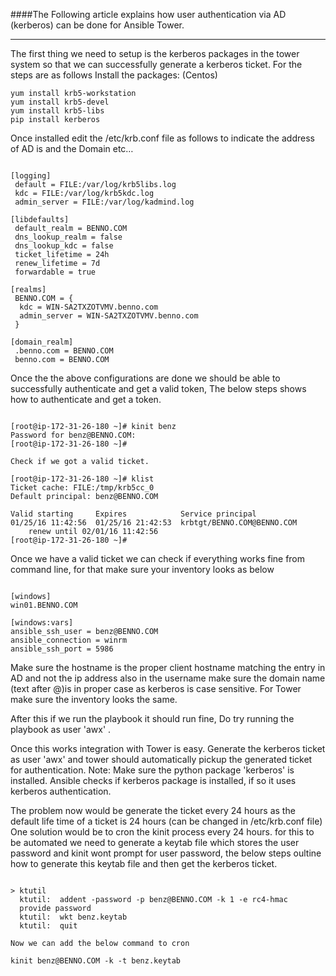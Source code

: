 
####The Following article explains how user authentication via AD (kerberos) can be done for Ansible Tower.

---------------------

The first thing we need to setup is the kerberos packages in the tower system so that we can successfully generate a kerberos ticket. For the steps are as follows
Install the packages: (Centos)

```
yum install krb5-workstation
yum install krb5-devel
yum install krb5-libs
pip install kerberos

```

Once installed edit the /etc/krb.conf file as follows to indicate the address of AD is and the Domain etc…

```

[logging]
 default = FILE:/var/log/krb5libs.log
 kdc = FILE:/var/log/krb5kdc.log
 admin_server = FILE:/var/log/kadmind.log

[libdefaults]
 default_realm = BENNO.COM
 dns_lookup_realm = false
 dns_lookup_kdc = false
 ticket_lifetime = 24h
 renew_lifetime = 7d
 forwardable = true
 
[realms]
 BENNO.COM = {
  kdc = WIN-SA2TXZOTVMV.benno.com
  admin_server = WIN-SA2TXZOTVMV.benno.com
 }

[domain_realm]
 .benno.com = BENNO.COM
 benno.com = BENNO.COM

```



Once the the above configurations are done we should be able to successfully authenticate and get a valid token, 
The below steps shows how to authenticate and get a token.

```

[root@ip-172-31-26-180 ~]# kinit benz
Password for benz@BENNO.COM: 
[root@ip-172-31-26-180 ~]# 

Check if we got a valid ticket.
 
[root@ip-172-31-26-180 ~]# klist
Ticket cache: FILE:/tmp/krb5cc_0
Default principal: benz@BENNO.COM

Valid starting     Expires            Service principal
01/25/16 11:42:56  01/25/16 21:42:53  krbtgt/BENNO.COM@BENNO.COM
	renew until 02/01/16 11:42:56
[root@ip-172-31-26-180 ~]# 

```

Once we have a valid ticket we can check if everything works fine from command line, for that make sure your inventory looks as below 

```

[windows]
win01.BENNO.COM

[windows:vars]
ansible_ssh_user = benz@BENNO.COM
ansible_connection = winrm
ansible_ssh_port = 5986

```


Make sure the hostname is the proper client hostname matching the entry in AD and not the ip address 
also in the username make sure the domain name (text after @)is in proper case as kerberos is case sensitive.
For Tower make sure the inventory looks the same.

After this if we run the playbook it should run fine, Do try running the playbook as user 'awx' .

Once this works integration with Tower is easy. Generate the kerberos ticket as user 'awx' and tower should automatically pickup the 
generated ticket for authentication.
Note: Make sure the python package 'kerberos' is installed. Ansible checks if kerberos package is installed, if so it uses kerberos authentication.

The problem now would be generate the ticket every 24 hours as the default life time of a ticket is 24 hours (can be changed in /etc/krb.conf file)
One solution would be to cron the kinit process every 24 hours. for this to be automated we need to generate a keytab file which stores the
user password and kinit wont prompt for user password, the below steps oultine how to generate this keytab file and then get the kerberos ticket.


```

> ktutil
  ktutil:  addent -password -p benz@BENNO.COM -k 1 -e rc4-hmac
  provide password
  ktutil:  wkt benz.keytab
  ktutil:  quit 

Now we can add the below command to cron

kinit benz@BENNO.COM -k -t benz.keytab

```




